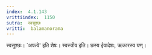 ```yaml
---
index:  4.1.143
vrittiindex:  1150
sutra:  स्वसुश्छः
vritti:  balamanorama 
---
```


स्वसुश्छः। `अपत्ये' इति शेषः। स्वस्त्रीय इति। छस्य ईयादेशः, ऋकारस्य यण्। 

